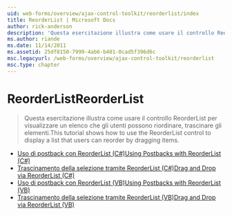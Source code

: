```yaml
---
uid: web-forms/overview/ajax-control-toolkit/reorderlist/index
title: ReorderList | Microsoft Docs
author: rick-anderson
description: 'Questa esercitazione illustra come usare il controllo ReorderList per visualizzare un elenco che gli utenti possono riordinare, trascinare gli elementi.'
ms.author: riande
ms.date: 11/14/2011
ms.assetid: 25df8150-7999-4ab6-b401-0cad5f396d6c
msc.legacyurl: /web-forms/overview/ajax-control-toolkit/reorderlist
msc.type: chapter
---
```

<a name="reorderlist"></a><span data-ttu-id="99a60-103">ReorderList</span><span class="sxs-lookup"><span data-stu-id="99a60-103">ReorderList</span></span>
====================
> <span data-ttu-id="99a60-104">Questa esercitazione illustra come usare il controllo ReorderList per visualizzare un elenco che gli utenti possono riordinare, trascinare gli elementi.</span><span class="sxs-lookup"><span data-stu-id="99a60-104">This tutorial shows how to use the ReorderList control to display a list that users can reorder by dragging items.</span></span>


- [<span data-ttu-id="99a60-105">Uso di postback con ReorderList (C#)</span><span class="sxs-lookup"><span data-stu-id="99a60-105">Using Postbacks with ReorderList (C#)</span></span>](using-postbacks-with-reorderlist-cs.md)
- [<span data-ttu-id="99a60-106">Trascinamento della selezione tramite ReorderList (C#)</span><span class="sxs-lookup"><span data-stu-id="99a60-106">Drag and Drop via ReorderList (C#)</span></span>](drag-and-drop-via-reorderlist-cs.md)
- [<span data-ttu-id="99a60-107">Uso di postback con ReorderList (VB)</span><span class="sxs-lookup"><span data-stu-id="99a60-107">Using Postbacks with ReorderList (VB)</span></span>](using-postbacks-with-reorderlist-vb.md)
- [<span data-ttu-id="99a60-108">Trascinamento della selezione tramite ReorderList (VB)</span><span class="sxs-lookup"><span data-stu-id="99a60-108">Drag and Drop via ReorderList (VB)</span></span>](drag-and-drop-via-reorderlist-vb.md)
